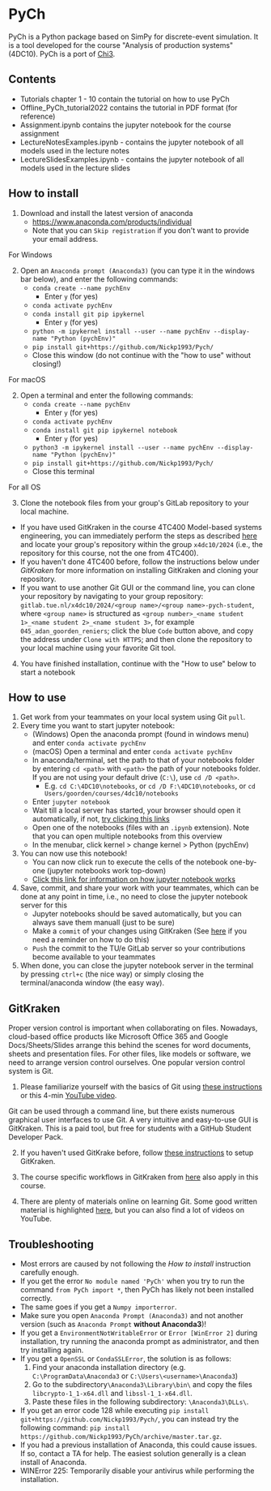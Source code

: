 
# PyCh

PyCh is a Python package based on SimPy for discrete-event simulation.
It is a tool developed for the course "Analysis of production systems" (4DC10).
PyCh is a port of [Chi3](https://cstweb.wtb.tue.nl/chi/trunk-r9682/).


## Contents
- Tutorials chapter 1 - 10 contain the tutorial on how to use PyCh
- Offline_PyCh_tutorial2022 contains the tutorial in PDF format (for reference)
- Assignment.ipynb contains the jupyter notebook for the course assignment
- LectureNotesExamples.ipynb - contains the jupyter notebook of all models used in the lecture notes
- LectureSlidesExamples.ipynb - contains the jupyter notebook of all models used in the lecture slides


## How to install
1.	Download and install the latest version of anaconda
    -	https://www.anaconda.com/products/individual
    -	Note that you can `Skip registration` if you don't want to provide your email address.

For Windows

2.	Open an `Anaconda prompt (Anaconda3)` (you can type it in the windows bar below), and enter the following commands:
    - `conda create --name pychEnv`
        - Enter `y` (for yes)
    -	`conda activate pychEnv`
    -	`conda install git pip ipykernel`
        - Enter `y` (for yes)
    -	`python -m ipykernel install --user --name pychEnv --display-name "Python (pychEnv)"`
    -	`pip install git+https://github.com/Nickp1993/Pych/`
    -	Close this window (do not continue with the "how to use" without closing!)

For macOS

2.	Open a terminal and enter the following commands:
    - `conda create --name pychEnv`
        - Enter `y` (for yes)
    -	`conda activate pychEnv`
    -	`conda install git pip ipykernel notebook`
        - Enter `y` (for yes)
    -	`python3 -m ipykernel install --user --name pychEnv --display-name "Python (pychEnv)"`
    -	`pip install git+https://github.com/Nickp1993/Pych/`
    -	Close this terminal

For all OS

3. Clone the notebook files from your group's GitLab repository to your local machine. 
- If you have used GitKraken in the course 4TC400 Model-based systems engineering, you can immediately perform the steps as described [here](https://cstweb.wtb.tue.nl/4tc00/tooling/git/index-use.html#initiating-your-workspace-cloning) and locate your group's repository within the group `x4dc10/2024` (i.e., the repository for this course, not the one from 4TC400). 
- If you haven't done 4TC400 before, follow the instructions below under *GitKraken* for more information on installing GitKraken and cloning your repository.
- If you want to use another Git GUI or the command line, you can clone your repository by navigating to your group repository: `gitlab.tue.nl/x4dc10/2024/<group name>/<group name>-pych-student`, where `<group name>` is structured as `<group number>_<name student 1>_<name student 2>_<name student 3>`, for example `045_adan_goorden_reniers`; click the blue `Code` button above, and copy the address under `Clone with HTTPS`; and then clone the repository to your local machine using your favorite Git tool.

4.	You have finished installation, continue with the "How to use" below to start a notebook


## How to use
1. Get work from your teammates on your local system using Git `pull`.
2. Every time you want to start jupyter notebook:
    -   (Windows) Open the anaconda prompt (found in windows menu) and enter `conda activate pychEnv`
    -	(macOS) Open a terminal and enter `conda activate pychEnv`
    -   In anaconda/terminal, set the path to that of your notebooks folder by entering `cd <path>` with `<path>` the path of your notebooks folder. If you are not using your default drive (`C:\`), use `cd /D <path>`.
        - E.g. `cd C:\4DC10\notebooks`, or `cd /D F:\4DC10\notebooks`, or `cd Users/goorden/courses/4dc10/notebooks`
    -   Enter `jupyter notebook`
    -	Wait till a local server has started, your browser should open it automatically, if not, [try clicking this links](http://127.0.0.1:8888/)
    -   Open one of the notebooks (files with an `.ipynb` extension). Note that you can open multiple notebooks from this overview
    -	In the menubar, click kernel > change kernel >  Python (pychEnv)
3. You can now use this notebook!
    -   You can now click run to execute the cells of the notebook one-by-one (jupyter notebooks work top-down)
    -   [Click this link for information on how jupyter notebook works](https://realpython.com/jupyter-notebook-introduction/)
4. Save, commit, and share your work with your teammates, which can be done at any point in time, i.e., no need to close the jupyter notebook server for this
    -   Jupyter notebooks should be saved automatically, but you can always save them manuall (just to be sure)
    -   Make a `commit` of your changes using GitKraken (See [here](https://learn.gitkraken.com/courses/git-foundations) if you need a reminder on how to do this)
    -   `Push` the commit to the TU/e GitLab server so your contributions become available to your teammates
5. When done, you can close the jupyter notebook server in the terminal by pressing `ctrl+c` (the nice way) or simply closing the terminal/anaconda window (the easy way).


## GitKraken
Proper version control is important when collaborating on files. Nowadays, cloud-based office products like Microsoft Office 365 and Google Docs/Sheets/Slides arrange this behind the scenes for word documents, sheets and presentation files. For other files, like models or software, we need to arrange version control ourselves. One popular version control system is Git. 

1. Please familiarize yourself with the basics of Git using [these instructions](https://cstweb.wtb.tue.nl/4tc00/tooling/git/index-intro.html) or this 4-min [YouTube video](https://youtu.be/e9lnsKot_SQ?si=ReV_tLW6T7e1r5PB).

Git can be used through a command line, but there exists numerous graphical user interfaces to use Git. A very intuitive and easy-to-use GUI is GitKraken. This is a paid tool, but free for students with a GitHub Student Developer Pack. 

2. If you haven't used GitKrake before, follow [these instructions](https://cstweb.wtb.tue.nl/4tc00/tooling/git/index-use.html) to setup GitKraken.

3. The course specific workflows in GitKraken from [here](https://cstweb.wtb.tue.nl/4tc00/tooling/git/index-use.html#course-specific-workflows-in-gitkraken) also apply in this course. 

4. There are plenty of materials online on learning Git. Some good written material is highlighted [here](https://cstweb.wtb.tue.nl/4tc00/tooling/git/index-use.html#further-reading), but you can also find a lot of videos on YouTube. 


## Troubleshooting
- Most errors are caused by not following the *How to install* instruction carefully enough.
- If you get the error `No module named 'PyCh'` when you try to run the command `from PyCh import *`, then PyCh has likely not been installed correctly.
- The same goes if you get a `Numpy importerror`.
- Make sure you open ``Anaconda Prompt (Anaconda3)`` and not another version (such as `Anaconda Prompt` **without Anaconda3**)!
- If you get a `EnvironmentNotWritableError` or `Error [WinError 2]` during installation, try running the anaconda prompt as administrator, and then try installing again.
- If you get a `OpenSSL` or `CondaSSLError`, the solution is as follows:
    1. Find your anaconda installation directory (e.g. `C:\ProgramData\Anaconda3` or `C:\Users\<username>\Anaconda3`)
    2. Go to the subdirectory`\Anaconda3\Library\bin\` and copy the files `libcrypto-1_1-x64.dll` and `libssl-1_1-x64.dll`.
    3. Paste these files in the following subdirectory: `\Anaconda3\DLLs\`.
- If you get an error code 128 while executing `pip install git+https://github.com/Nickp1993/Pych/`, you can instead try the following command: `pip install https://github.com/Nickp1993/PyCh/archive/master.tar.gz`.
- If you had a previous installation of Anaconda, this could cause issues. If so, contact a TA for help. The easiest solution generally is a clean install of Anaconda.
- WINError 225: Temporarily disable your antivirus while performing the installation.
